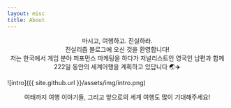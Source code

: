 ```yaml
---
layout: misc
title: About
---
```


<div style="text-align: center">

마시고, 여행하고. 진실하라.
<br>
진실리즘 블로그에 오신 것을 환영합니다!
<br>
저는 한국에서 게임 분야 퍼포먼스 마케팅을 하다가 저널리스트인 영국인 남편과 함께
<br>
222일 동안의 세계어행을 계획하고 있답니다 🌏✈️

</div>

![intro]({{ site.github.url }}/assets/img/intro.png)

<div style="text-align: center">
여태까지 여행 이야기들, 그리고 앞으로의 세계 여행도 많이 기대해주세요!
</div>
